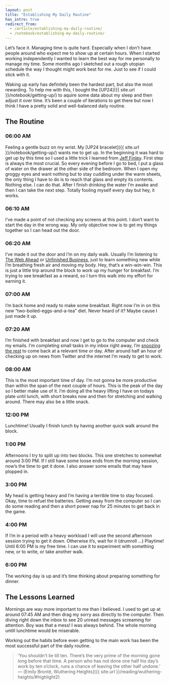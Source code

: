 ```yaml
---
layout: post
title: "Establishing My Daily Routine"
has_intro: true
redirect_from:
  - /article/establishing-my-daily-routine/
  - /notebook/establishing-my-daily-routine/
---
```


Let’s face it. Managing time is quite hard. Especially when I don’t have people around who expect me to show up at certain hours. When I started working independently I wanted to learn the best way for me personally to manage my time. Some months ago I sketched out a rough utopian schedule the way I thought might work best for me. Just to see if I could stick with it.

Waking up early has definitely been the hardest part, but also the most rewarding. To help me with this, I bought the [UP24]({{ site.url }}/notebook/getting-up/) to aquire some data about my sleep and then adjust it over time. It’s been a couple of iterations to get there but now I think I have a pretty solid and well-balanced daily routine.

## The Routine

### 06:00 AM
Feeling a gentle buzz on my wrist. My [UP24 bracelet]({{ site.url }}/notebook/getting-up/) wants me to get up. In the beginning it was hard to get up by this time so I used a little trick I learned from [Jeff Finley](https://twitter.com/jeff_finley). First step is always the most crucial. So every evening before I go to bed, I put a glass of water on the drawer at the other side of the bedroom. When I open my groggy eyes and want nothing but to stay cuddling under the warm sheets, the only thing I have to do is to reach that glass and empty its contents. Nothing else. I can do that. After I finish drinking the water I’m awake and then I can take the next step. Totally fooling myself every day but hey, it works.

### 06:10 AM
I’ve made a point of not checking any screens at this point. I don’t want to start the day in the wrong way. My only objective now is to get my things together so I can head out the door.

### 06:20 AM
I’ve made it out the door and I’m on my daily walk. Usually I’m listening to [The Web Ahead](http://thewebahead.net/) or [Unfinished Business](http://www.unfinished.bz/), just to learn something new while I’m breathing fresh air and moving my body. Hey, that’s a win-win-win. This is just a little trip around the block to work up my hunger for breakfast. I’m trying to see breakfast as a reward, so I turn this walk into my effort for earning it.

### 07:00 AM
I’m back home and ready to make some breakfast. Right now I’m in on this new “two-boiled-eggs-and-a-tea” diet. Never heard of it? Maybe cause I just made it up.

### 07:20 AM
I’m finished with breakfast and now I get to go to the computer and check my emails. I’m completing small tasks in my inbox right away, I’m [snoozing the rest](http://www.google.com/inbox/) to come back at a relevant time or day. After around half an hour of checking up on news from Twitter and the internet I’m ready to get to work.

### 08:00 AM
This is the most important time of day. I’m not gonna be more productive than within the span of the next couple of hours. This is the peak of the day so I better make use of it. I’m doing all the heavy lifting I have on todays plate until lunch, with short breaks now and then for stretching and walking around. There may also be a little snack.

### 12:00 PM
Lunchtime! Usually I finish lunch by having another quick walk around the block.

### 1:00 PM
Afternoons I try to split up into two blocks. This one stretches to somewhat around 3:00 PM. If I still have some loose ends from the morning session, now’s the time to get it done. I also answer some emails that may have plopped in.

### 3:00 PM
My head is getting heavy and I’m having a terrible time to stay focused. Okay, time to refuel the batteries. Getting away from the computer so I can do some reading and then a short power nap for 25 minutes to get back in the game.

### 4:00 PM
If I’m in a period with a heavy workload I will use the second afternoon session trying to get it down. Otherwise it’s, wait for it (drumroll ...) Playtime! Until 6:00 PM is my free time. I can use it to experiment with something new, or to write, or take another walk.

### 6:00 PM
The working day is up and it’s time thinking about preparing something for dinner.

## The Lessons Learned

Mornings are way more important to me than I believed. I used to get up at around 07:45 AM and then drag my sorry ass directly to the computer. Then diving right down the inbox to see 20 unread messages screaming for attention. Boy was that a mess! I was always behind. The whole morning untill lunchtime would be miserable.

Working out the habits before even getting to the main work has been the most successful part of the daily routine.

>‘You shouldn’t lie till ten. There’s the very prime of the morning gone long before that time. A person who has not done one half his day’s work by ten o’clock, runs a chance of leaving the other half undone.’ — [Emily Brontë, Wuthering Heights]({{ site.url }}/reading/wuthering-heights/#highlight2)
